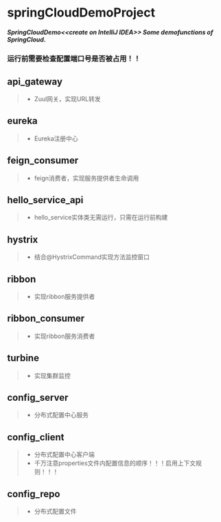 # springCloudDemoProject
##### SpringCloudDemo&lt;&lt;create on IntelliJ IDEA>> Some demofunctions of SpringCloud.
### 运行前需要检查配置端口号是否被占用！！
## api_gateway 
>* Zuul网关，实现URL转发
## eureka
>* Eureka注册中心
## feign_consumer 
>* feign消费者，实现服务提供者生命调用
## hello_service_api
>* hello_service实体类无需运行，只需在运行前构建
## hystrix 
>* 结合@HystrixCommand实现方法监控窗口
## ribbon 
>* 实现ribbon服务提供者
## ribbon_consumer
>* 实现ribbon服务消费者
## turbine
>* 实现集群监控
## config_server
>* 分布式配置中心服务
## config_client
>* 分布式配置中心客户端
>* 千万注意properties文件内配置信息的顺序！！！启用上下文规则！！！
## config_repo
>* 分布式配置文件
